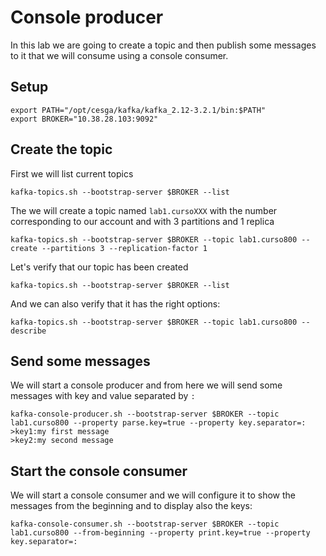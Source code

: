 # Console producer
In this lab we are going to create a topic and then publish some messages to it that we will consume using a console consumer.

## Setup
```
export PATH="/opt/cesga/kafka/kafka_2.12-3.2.1/bin:$PATH"
export BROKER="10.38.28.103:9092"
```

## Create the topic
First we will list current topics

```
kafka-topics.sh --bootstrap-server $BROKER --list
```

The we will create a topic named `lab1.cursoXXX` with the number corresponding to our account and with 3 partitions and 1 replica
```
kafka-topics.sh --bootstrap-server $BROKER --topic lab1.curso800 --create --partitions 3 --replication-factor 1
```

Let's verify that our topic has been created
```
kafka-topics.sh --bootstrap-server $BROKER --list
```

And we can also verify that it has the right options:
```
kafka-topics.sh --bootstrap-server $BROKER --topic lab1.curso800 --describe
```

## Send some messages
We will start a console producer and from here we will send some messages with key and value separated by `:`
```
kafka-console-producer.sh --bootstrap-server $BROKER --topic lab1.curso800 --property parse.key=true --property key.separator=:
>key1:my first message
>key2:my second message
```

## Start the console consumer
We will start a console consumer and we will configure it to show the messages from the beginning and to display also the keys:
```
kafka-console-consumer.sh --bootstrap-server $BROKER --topic lab1.curso800 --from-beginning --property print.key=true --property key.separator=:
```
